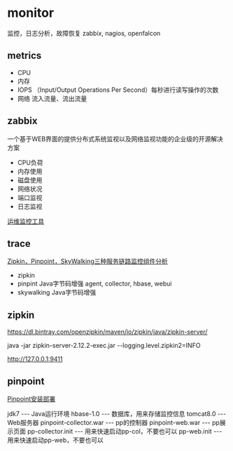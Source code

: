 # monitor

监控，日志分析，故障恢复
zabbix, nagios, openfalcon

## metrics
- CPU
- 内存
- IOPS （Input/Output Operations Per Second）每秒进行读写操作的次数
- 网络 流入流量、流出流量

## zabbix
一个基于WEB界面的提供分布式系统监视以及网络监视功能的企业级的开源解决方案
- CPU负荷
- 内存使用
- 磁盘使用
- 网络状况
- 端口监视
- 日志监视

[运维监控工具](https://baijiahao.baidu.com/s?id=1593885632264192128&wfr=spider&for=pc&isFailFlag=1)


## trace
[Zipkin，Pinpoint，SkyWalking三种服务链路监控组件分析](https://blog.csdn.net/geeky/article/details/102095706)

- zipkin
- pinpint Java字节码增强 agent, collector, hbase, webui
- skywalking Java字节码增强 


## zipkin
https://dl.bintray.com/openzipkin/maven/io/zipkin/java/zipkin-server/

java -jar zipkin-server-2.12.2-exec.jar --logging.level.zipkin2=INFO

http://127.0.0.1:9411

## pinpoint
[Pinpoint安装部署](https://www.cnblogs.com/yyhh/p/6106472.html)

jdk7 --- Java运行环境
hbase-1.0 --- 数据库，用来存储监控信息
tomcat8.0 --- Web服务器
pinpoint-collector.war --- pp的控制器
pinpoint-web.war --- pp展示页面
pp-collector.init --- 用来快速启动pp-col，不要也可以
pp-web.init --- 用来快速启动pp-web，不要也可以